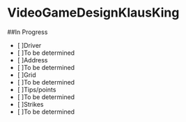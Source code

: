 # VideoGameDesignKlausKing

##In Progress
- [ ]Driver
- [ ]To be determined
- [ ]Address
- [ ]To be determined
- [ ]Grid
- [ ]To be determined
- [ ]Tips/points
- [ ]To be determined
- [ ]Strikes
- [ ]To be determined
